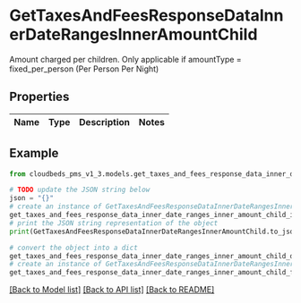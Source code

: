 # GetTaxesAndFeesResponseDataInnerDateRangesInnerAmountChild

Amount charged per children. Only applicable if amountType = fixed_per_person (Per Person Per Night)

## Properties

Name | Type | Description | Notes
------------ | ------------- | ------------- | -------------

## Example

```python
from cloudbeds_pms_v1_3.models.get_taxes_and_fees_response_data_inner_date_ranges_inner_amount_child import GetTaxesAndFeesResponseDataInnerDateRangesInnerAmountChild

# TODO update the JSON string below
json = "{}"
# create an instance of GetTaxesAndFeesResponseDataInnerDateRangesInnerAmountChild from a JSON string
get_taxes_and_fees_response_data_inner_date_ranges_inner_amount_child_instance = GetTaxesAndFeesResponseDataInnerDateRangesInnerAmountChild.from_json(json)
# print the JSON string representation of the object
print(GetTaxesAndFeesResponseDataInnerDateRangesInnerAmountChild.to_json())

# convert the object into a dict
get_taxes_and_fees_response_data_inner_date_ranges_inner_amount_child_dict = get_taxes_and_fees_response_data_inner_date_ranges_inner_amount_child_instance.to_dict()
# create an instance of GetTaxesAndFeesResponseDataInnerDateRangesInnerAmountChild from a dict
get_taxes_and_fees_response_data_inner_date_ranges_inner_amount_child_from_dict = GetTaxesAndFeesResponseDataInnerDateRangesInnerAmountChild.from_dict(get_taxes_and_fees_response_data_inner_date_ranges_inner_amount_child_dict)
```
[[Back to Model list]](../README.md#documentation-for-models) [[Back to API list]](../README.md#documentation-for-api-endpoints) [[Back to README]](../README.md)


